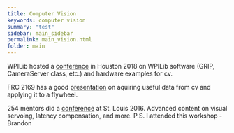 ```yaml
---
title: Computer Vision
keywords: computer vision
summary: "test"
sidebar: main_sidebar
permalink: main_vision.html
folder: main
---
```


WPILib hosted a [conference](http://wp.wpi.edu/wpilib/files/2018/05/Computer-Vision-in-FIRST.pdf) in Houston 2018 on WPILib software (GRIP, CameraServer class, etc.) and hardware examples for cv.

FRC 2169 has a good [presentation](https://docs.google.com/presentation/d/1QTMzxq_WmPye5n0hT0ss4XQgB84HVwtDyJqiRWO2EEA/edit
) on aquiring useful data from cv and applying it to a flywheel.

254 mentors did a [conference](https://www.team254.com/documents/vision-control/) at St. Louis 2016. Advanced content on visual servoing, latency compensation, and more. P.S. I attended this workshop - Brandon
